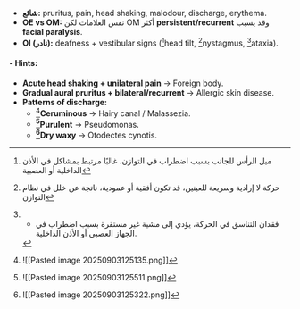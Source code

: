 
- **شائع:** pruritus, pain, head shaking, malodour, discharge, erythema.  
- **OE vs OM:**
نفس العلامات لكن OM أكثر **persistent/recurrent** وقد يسبب **facial paralysis**.  
- **OI (نادر):** deafness + vestibular signs ([^3]head tilt, [^2]nystagmus, [^1]ataxia).  
#### - **Hints:**  
  - **Acute head shaking + unilateral pain** → Foreign body.  
  - **Gradual aural pruritus + bilateral/recurrent** → Allergic skin disease.  
- **Patterns of discharge:**  
  - [^4]**Ceruminous** → Hairy canal / Malassezia.  
  - **[^7]Purulent** → Pseudomonas.  
  - **[^6]Dry waxy** → Otodectes cynotis.  

[^1]: - فقدان التناسق في الحركة، يؤدي إلى مشية غير مستقرة بسبب اضطراب في الجهاز العصبي أو الأذن الداخلية.

[^2]: حركة لا إرادية وسريعة للعينين، قد تكون أفقية أو عمودية، ناتجة عن خلل في نظام التوازن

[^3]: ميل الرأس للجانب بسبب اضطراب في التوازن، غالبًا مرتبط بمشاكل في الأذن الداخلية أو العصبية

[^4]: ![[Pasted image 20250903125135.png]]


[^6]: ![[Pasted image 20250903125322.png]]

[^7]: ![[Pasted image 20250903125511.png]]
